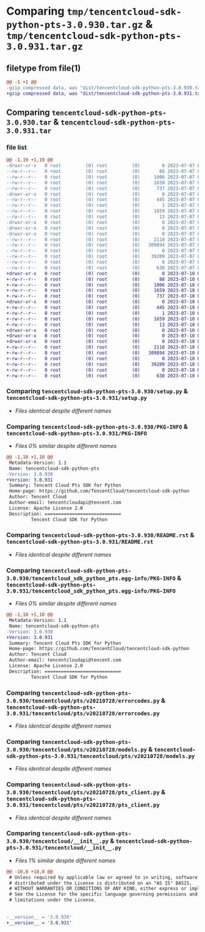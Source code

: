 # Comparing `tmp/tencentcloud-sdk-python-pts-3.0.930.tar.gz` & `tmp/tencentcloud-sdk-python-pts-3.0.931.tar.gz`

## filetype from file(1)

```diff
@@ -1 +1 @@
-gzip compressed data, was "dist/tencentcloud-sdk-python-pts-3.0.930.tar", last modified: Fri Jul  7 00:29:43 2023, max compression
+gzip compressed data, was "dist/tencentcloud-sdk-python-pts-3.0.931.tar", last modified: Mon Jul 10 00:48:56 2023, max compression
```

## Comparing `tencentcloud-sdk-python-pts-3.0.930.tar` & `tencentcloud-sdk-python-pts-3.0.931.tar`

### file list

```diff
@@ -1,19 +1,19 @@
-drwxr-xr-x   0 root         (0) root         (0)        0 2023-07-07 00:29:43.000000 tencentcloud-sdk-python-pts-3.0.930/
--rw-r--r--   0 root         (0) root         (0)       88 2023-07-07 00:29:43.000000 tencentcloud-sdk-python-pts-3.0.930/setup.cfg
--rw-r--r--   0 root         (0) root         (0)     1006 2023-07-07 00:29:43.000000 tencentcloud-sdk-python-pts-3.0.930/setup.py
--rw-r--r--   0 root         (0) root         (0)     1659 2023-07-07 00:29:43.000000 tencentcloud-sdk-python-pts-3.0.930/PKG-INFO
--rw-r--r--   0 root         (0) root         (0)      737 2023-07-07 00:29:43.000000 tencentcloud-sdk-python-pts-3.0.930/README.rst
-drwxr-xr-x   0 root         (0) root         (0)        0 2023-07-07 00:29:43.000000 tencentcloud-sdk-python-pts-3.0.930/tencentcloud_sdk_python_pts.egg-info/
--rw-r--r--   0 root         (0) root         (0)      445 2023-07-07 00:29:43.000000 tencentcloud-sdk-python-pts-3.0.930/tencentcloud_sdk_python_pts.egg-info/SOURCES.txt
--rw-r--r--   0 root         (0) root         (0)        1 2023-07-07 00:29:43.000000 tencentcloud-sdk-python-pts-3.0.930/tencentcloud_sdk_python_pts.egg-info/dependency_links.txt
--rw-r--r--   0 root         (0) root         (0)     1659 2023-07-07 00:29:43.000000 tencentcloud-sdk-python-pts-3.0.930/tencentcloud_sdk_python_pts.egg-info/PKG-INFO
--rw-r--r--   0 root         (0) root         (0)       13 2023-07-07 00:29:43.000000 tencentcloud-sdk-python-pts-3.0.930/tencentcloud_sdk_python_pts.egg-info/top_level.txt
-drwxr-xr-x   0 root         (0) root         (0)        0 2023-07-07 00:29:43.000000 tencentcloud-sdk-python-pts-3.0.930/tencentcloud/
-drwxr-xr-x   0 root         (0) root         (0)        0 2023-07-07 00:29:43.000000 tencentcloud-sdk-python-pts-3.0.930/tencentcloud/pts/
-drwxr-xr-x   0 root         (0) root         (0)        0 2023-07-07 00:29:43.000000 tencentcloud-sdk-python-pts-3.0.930/tencentcloud/pts/v20210728/
--rw-r--r--   0 root         (0) root         (0)     2118 2023-07-07 00:29:43.000000 tencentcloud-sdk-python-pts-3.0.930/tencentcloud/pts/v20210728/errorcodes.py
--rw-r--r--   0 root         (0) root         (0)   309894 2023-07-07 00:29:43.000000 tencentcloud-sdk-python-pts-3.0.930/tencentcloud/pts/v20210728/models.py
--rw-r--r--   0 root         (0) root         (0)        0 2023-07-07 00:29:43.000000 tencentcloud-sdk-python-pts-3.0.930/tencentcloud/pts/v20210728/__init__.py
--rw-r--r--   0 root         (0) root         (0)    39209 2023-07-07 00:29:43.000000 tencentcloud-sdk-python-pts-3.0.930/tencentcloud/pts/v20210728/pts_client.py
--rw-r--r--   0 root         (0) root         (0)        0 2023-07-07 00:29:43.000000 tencentcloud-sdk-python-pts-3.0.930/tencentcloud/pts/__init__.py
--rw-r--r--   0 root         (0) root         (0)      630 2023-07-07 00:29:43.000000 tencentcloud-sdk-python-pts-3.0.930/tencentcloud/__init__.py
+drwxr-xr-x   0 root         (0) root         (0)        0 2023-07-10 00:48:56.000000 tencentcloud-sdk-python-pts-3.0.931/
+-rw-r--r--   0 root         (0) root         (0)       88 2023-07-10 00:48:56.000000 tencentcloud-sdk-python-pts-3.0.931/setup.cfg
+-rw-r--r--   0 root         (0) root         (0)     1006 2023-07-10 00:48:55.000000 tencentcloud-sdk-python-pts-3.0.931/setup.py
+-rw-r--r--   0 root         (0) root         (0)     1659 2023-07-10 00:48:56.000000 tencentcloud-sdk-python-pts-3.0.931/PKG-INFO
+-rw-r--r--   0 root         (0) root         (0)      737 2023-07-10 00:48:55.000000 tencentcloud-sdk-python-pts-3.0.931/README.rst
+drwxr-xr-x   0 root         (0) root         (0)        0 2023-07-10 00:48:56.000000 tencentcloud-sdk-python-pts-3.0.931/tencentcloud_sdk_python_pts.egg-info/
+-rw-r--r--   0 root         (0) root         (0)      445 2023-07-10 00:48:56.000000 tencentcloud-sdk-python-pts-3.0.931/tencentcloud_sdk_python_pts.egg-info/SOURCES.txt
+-rw-r--r--   0 root         (0) root         (0)        1 2023-07-10 00:48:56.000000 tencentcloud-sdk-python-pts-3.0.931/tencentcloud_sdk_python_pts.egg-info/dependency_links.txt
+-rw-r--r--   0 root         (0) root         (0)     1659 2023-07-10 00:48:56.000000 tencentcloud-sdk-python-pts-3.0.931/tencentcloud_sdk_python_pts.egg-info/PKG-INFO
+-rw-r--r--   0 root         (0) root         (0)       13 2023-07-10 00:48:56.000000 tencentcloud-sdk-python-pts-3.0.931/tencentcloud_sdk_python_pts.egg-info/top_level.txt
+drwxr-xr-x   0 root         (0) root         (0)        0 2023-07-10 00:48:56.000000 tencentcloud-sdk-python-pts-3.0.931/tencentcloud/
+drwxr-xr-x   0 root         (0) root         (0)        0 2023-07-10 00:48:56.000000 tencentcloud-sdk-python-pts-3.0.931/tencentcloud/pts/
+drwxr-xr-x   0 root         (0) root         (0)        0 2023-07-10 00:48:56.000000 tencentcloud-sdk-python-pts-3.0.931/tencentcloud/pts/v20210728/
+-rw-r--r--   0 root         (0) root         (0)     2118 2023-07-10 00:48:55.000000 tencentcloud-sdk-python-pts-3.0.931/tencentcloud/pts/v20210728/errorcodes.py
+-rw-r--r--   0 root         (0) root         (0)   309894 2023-07-10 00:48:55.000000 tencentcloud-sdk-python-pts-3.0.931/tencentcloud/pts/v20210728/models.py
+-rw-r--r--   0 root         (0) root         (0)        0 2023-07-10 00:48:55.000000 tencentcloud-sdk-python-pts-3.0.931/tencentcloud/pts/v20210728/__init__.py
+-rw-r--r--   0 root         (0) root         (0)    39209 2023-07-10 00:48:55.000000 tencentcloud-sdk-python-pts-3.0.931/tencentcloud/pts/v20210728/pts_client.py
+-rw-r--r--   0 root         (0) root         (0)        0 2023-07-10 00:48:55.000000 tencentcloud-sdk-python-pts-3.0.931/tencentcloud/pts/__init__.py
+-rw-r--r--   0 root         (0) root         (0)      630 2023-07-10 00:48:55.000000 tencentcloud-sdk-python-pts-3.0.931/tencentcloud/__init__.py
```

### Comparing `tencentcloud-sdk-python-pts-3.0.930/setup.py` & `tencentcloud-sdk-python-pts-3.0.931/setup.py`

 * *Files identical despite different names*

### Comparing `tencentcloud-sdk-python-pts-3.0.930/PKG-INFO` & `tencentcloud-sdk-python-pts-3.0.931/PKG-INFO`

 * *Files 0% similar despite different names*

```diff
@@ -1,10 +1,10 @@
 Metadata-Version: 1.1
 Name: tencentcloud-sdk-python-pts
-Version: 3.0.930
+Version: 3.0.931
 Summary: Tencent Cloud Pts SDK for Python
 Home-page: https://github.com/TencentCloud/tencentcloud-sdk-python
 Author: Tencent Cloud
 Author-email: tencentcloudapi@tencent.com
 License: Apache License 2.0
 Description: ============================
         Tencent Cloud SDK for Python
```

### Comparing `tencentcloud-sdk-python-pts-3.0.930/README.rst` & `tencentcloud-sdk-python-pts-3.0.931/README.rst`

 * *Files identical despite different names*

### Comparing `tencentcloud-sdk-python-pts-3.0.930/tencentcloud_sdk_python_pts.egg-info/PKG-INFO` & `tencentcloud-sdk-python-pts-3.0.931/tencentcloud_sdk_python_pts.egg-info/PKG-INFO`

 * *Files 0% similar despite different names*

```diff
@@ -1,10 +1,10 @@
 Metadata-Version: 1.1
 Name: tencentcloud-sdk-python-pts
-Version: 3.0.930
+Version: 3.0.931
 Summary: Tencent Cloud Pts SDK for Python
 Home-page: https://github.com/TencentCloud/tencentcloud-sdk-python
 Author: Tencent Cloud
 Author-email: tencentcloudapi@tencent.com
 License: Apache License 2.0
 Description: ============================
         Tencent Cloud SDK for Python
```

### Comparing `tencentcloud-sdk-python-pts-3.0.930/tencentcloud/pts/v20210728/errorcodes.py` & `tencentcloud-sdk-python-pts-3.0.931/tencentcloud/pts/v20210728/errorcodes.py`

 * *Files identical despite different names*

### Comparing `tencentcloud-sdk-python-pts-3.0.930/tencentcloud/pts/v20210728/models.py` & `tencentcloud-sdk-python-pts-3.0.931/tencentcloud/pts/v20210728/models.py`

 * *Files identical despite different names*

### Comparing `tencentcloud-sdk-python-pts-3.0.930/tencentcloud/pts/v20210728/pts_client.py` & `tencentcloud-sdk-python-pts-3.0.931/tencentcloud/pts/v20210728/pts_client.py`

 * *Files identical despite different names*

### Comparing `tencentcloud-sdk-python-pts-3.0.930/tencentcloud/__init__.py` & `tencentcloud-sdk-python-pts-3.0.931/tencentcloud/__init__.py`

 * *Files 1% similar despite different names*

```diff
@@ -10,8 +10,8 @@
 # Unless required by applicable law or agreed to in writing, software
 # distributed under the License is distributed on an "AS IS" BASIS,
 # WITHOUT WARRANTIES OR CONDITIONS OF ANY KIND, either express or implied.
 # See the License for the specific language governing permissions and
 # limitations under the License.
 
 
-__version__ = '3.0.930'
+__version__ = '3.0.931'
```

